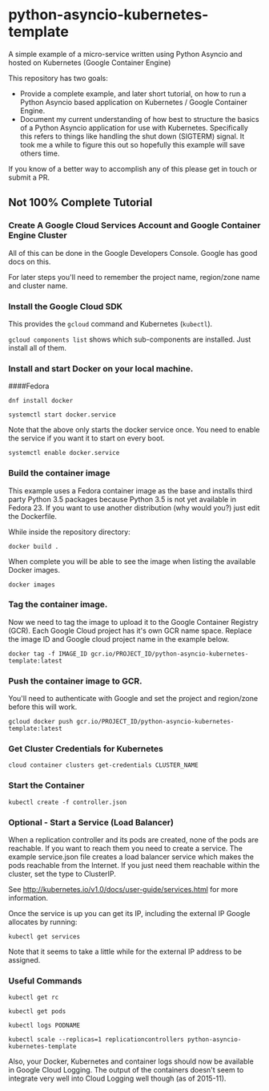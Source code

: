 # python-asyncio-kubernetes-template
A simple example of a micro-service written using Python Asyncio and hosted on Kubernetes (Google Container Engine)

This repository has two goals:
- Provide a complete example, and later short tutorial, on how to run a Python Asyncio based application on Kubernetes
  / Google Container Engine.
- Document my current understanding of how best to structure the basics of a Python Asyncio application for use with
  Kubernetes. Specifically this refers to things like handling the shut down (SIGTERM) signal. It took me a while to
  figure this out so hopefully this example will save others time.

If you know of a better way to accomplish any of this please get in touch or submit a PR.

## Not 100% Complete Tutorial

### Create A Google Cloud Services Account and Google Container Engine Cluster

All of this can be done in the Google Developers Console. Google has good docs on this.

For later steps you'll need to remember the project name, region/zone name and cluster name.

### Install the Google Cloud SDK

This provides the `gcloud` command and Kubernetes (`kubectl`).

`gcloud components list` shows which sub-components are installed. Just install all of them.

### Install and start Docker on your local machine.

####Fedora
```
dnf install docker
```
```
systemctl start docker.service
```
Note that the above only starts the docker service once. You need to enable the service if you want it to start on
every boot.
```
systemctl enable docker.service
```

### Build the container image
This example uses a Fedora container image as the base and installs third party Python 3.5 packages because Python 3.5
is not yet available in Fedora 23. If you want to use another distribution (why would you?) just edit the Dockerfile.

While inside the repository directory:
```
docker build .
```

When complete you will be able to see the image when listing the available Docker images.

```
docker images
```

### Tag the container image.
Now we need to tag the image to upload it to the Google Container Registry (GCR). Each Google Cloud project has it's own GCR name space. Replace the image ID and Google cloud project name in the example below.

```
docker tag -f IMAGE_ID gcr.io/PROJECT_ID/python-asyncio-kubernetes-template:latest
```

### Push the container image to GCR.
You'll need to authenticate with Google and set the project and region/zone before this will work.

```
gcloud docker push gcr.io/PROJECT_ID/python-asyncio-kubernetes-template:latest
```

### Get Cluster Credentials for Kubernetes

```
cloud container clusters get-credentials CLUSTER_NAME
```

### Start the Container

```
kubectl create -f controller.json
```

### Optional - Start a Service (Load Balancer)
When a replication controller and its pods are created, none of the pods are reachable. If you
want to reach them you need to create a service. The example service.json file creates a load balancer service which
makes the pods reachable from the Internet. If you just need them reachable within the cluster, set the type to ClusterIP.

See http://kubernetes.io/v1.0/docs/user-guide/services.html for more information.

Once the service is up you can get its IP, including the external IP Google allocates by running:

```
kubectl get services
```

Note that it seems to take a little while for the external IP address to be assigned.

### Useful Commands

```
kubectl get rc
```

```
kubectl get pods
```

```
kubectl logs PODNAME
```

```
kubectl scale --replicas=1 replicationcontrollers python-asyncio-kubernetes-template
```

Also, your Docker, Kubernetes and container logs should now be available in Google Cloud Logging. The output of the
containers doesn't seem to integrate very well into Cloud Logging well though (as of 2015-11).
